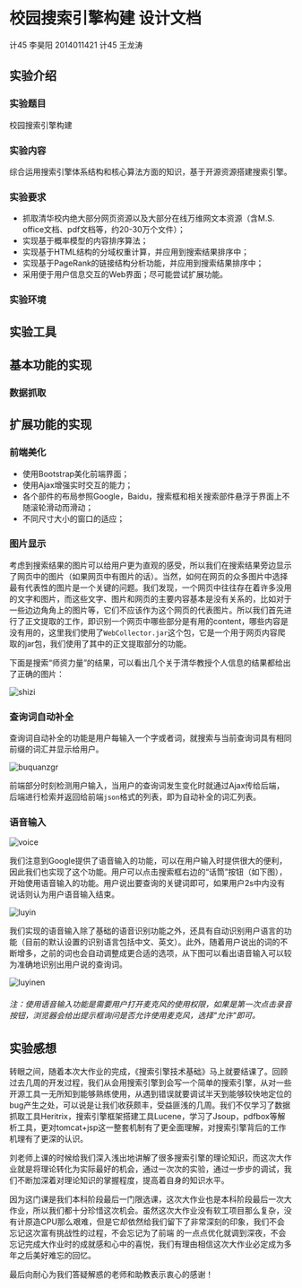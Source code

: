 # 校园搜索引擎构建 设计文档

计45 李昊阳 2014011421
计45 王龙涛 

## 实验介绍

### 实验题目

校园搜索引擎构建

### 实验内容

综合运用搜索引擎体系结构和核心算法方面的知识，基于开源资源搭建搜索引擎。

### 实验要求

- 抓取清华校内绝大部分网页资源以及大部分在线万维网文本资源（含M.S. office文档、pdf文档等，约20-30万个文件）；
- 实现基于概率模型的内容排序算法；
- 实现基于HTML结构的分域权重计算，并应用到搜索结果排序中；
- 实现基于PageRank的链接结构分析功能，并应用到搜索结果排序中；
- 采用便于用户信息交互的Web界面；尽可能尝试扩展功能。

### 实验环境

## 实验工具


## 基本功能的实现

### 数据抓取

## 扩展功能的实现


### 前端美化

- 使用Bootstrap美化前端界面；
- 使用Ajax增强实时交互的能力；
- 各个部件的布局参照Google，Baidu，搜索框和相关搜索部件悬浮于界面上不随滚轮滑动而滑动；
- 不同尺寸大小的窗口的适应；

### 图片显示

考虑到搜索结果的图片可以给用户更为直观的感受，所以我们在搜索结果旁边显示了网页中的图片（如果网页中有图片的话）。当然，如何在网页的众多图片中选择最有代表性的图片是一个关键的问题。我们发现，一个网页中往往存在着许多没用的文字和图片，而这些文字、图片和网页的主要内容基本是没有关系的，比如对于一些边边角角上的图片等，它们不应该作为这个网页的代表图片。所以我们首先进行了正文提取的工作，即识别一个网页中哪些部分是有用的content，哪些内容是没有用的，这里我们使用了`WebCollector.jar`这个包，它是一个用于网页内容爬取的jar包，我们使用了其中的正文提取部分的功能。

下面是搜索“师资力量”的结果，可以看出几个关于清华教授个人信息的结果都给出了正确的图片：

![shizi](https://cloud.githubusercontent.com/assets/13219956/26688276/c9586984-4724-11e7-9ff4-2981e41cbacd.png)

### 查询词自动补全

查询词自动补全的功能是用户每输入一个字或者词，就搜索与当前查询词具有相同前缀的词汇并显示给用户。

![buquanzgr](https://cloud.githubusercontent.com/assets/13219956/26686925/06c9742e-4721-11e7-8b99-87bc372a9abe.gif)

前端部分时刻检测用户输入，当用户的查询词发生变化时就通过Ajax传给后端，后端进行检索并返回给前端`json`格式的列表，即为自动补全的词汇列表。

### 语音输入

![voice](https://cloud.githubusercontent.com/assets/13219956/26683103/4d387880-4715-11e7-826d-a3c4e9d5ab35.png)

我们注意到Google提供了语音输入的功能，可以在用户输入时提供很大的便利，因此我们也实现了这个功能。用户可以点击搜索框右边的“话筒”按钮（如下图），开始使用语音输入的功能。用户说出要查询的关键词即可，如果用户2s中内没有说话则认为用户语音输入结束。

![luyin](https://cloud.githubusercontent.com/assets/13219956/26684904/1ebd2aae-471b-11e7-96eb-d6d7a4075b0d.gif)

我们实现的语音输入除了基础的语音识别功能之外，还具有自动识别用户语言的功能（目前的默认设置的识别语言包括中文、英文）。此外，随着用户说出的词的不断增多，之前的词也会自动调整成更合适的选项，从下图可以看出语音输入可以较为准确地识别出用户说的查询词。

![luyinen](https://cloud.githubusercontent.com/assets/13219956/26686705/5e4bf61e-4720-11e7-8804-1a092c609bcb.gif)

###### 注：使用语音输入功能是需要用户打开麦克风的使用权限，如果是第一次点击录音按钮，浏览器会给出提示框询问是否允许使用麦克风，选择"允许"即可。

## 实验感想

转眼之间，随着本次大作业的完成，《搜索引擎技术基础》马上就要结课了。回顾过去几周的开发过程，我们从会用搜索引擎到会写一个简单的搜索引擎，从对一些开源工具一无所知到能够熟练使用，从遇到错误就要调试半天到能够较快地定位的bug产生之处，可以说是让我们收获颇丰，受益匪浅的几周。我们不仅学习了数据抓取工具Heritrix，搜索引擎框架搭建工具Lucene，学习了Jsoup，pdfbox等解析工具，更对tomcat+jsp这一整套机制有了更全面理解，对搜索引擎背后的工作机理有了更深的认识。

刘老师上课的时候给我们深入浅出地讲解了很多搜索引擎的理论知识，而这次大作业就是将理论转化为实际最好的机会，通过一次次的实验，通过一步步的调试，我们不断加深着对理论知识的掌握程度，提高着自身的知识水平。

因为这门课是我们本科阶段最后一门限选课，这次大作业也是本科阶段最后一次大作业，所以我们都十分珍惜这次机会。虽然这次大作业没有软工项目那么复杂，没有计原造CPU那么艰难，但是它却依然给我们留下了非常深刻的印象，我们不会忘记这次富有挑战性的过程，不会忘记为了前端 的一点点优化就调到深夜，不会忘记完成大作业时的成就感和心中的喜悦，我们有理由相信这次大作业必定成为多年之后美好难忘的回忆。

最后向耐心为我们答疑解惑的老师和助教表示衷心的感谢！

